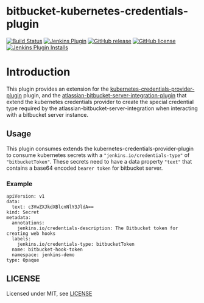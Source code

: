# bitbucket-kubernetes-credentials-plugin

[![Build Status](https://ci.jenkins.io/job/Plugins/job/bitbucket-kubernetes-credentials-plugin/job/master/badge/icon)](https://ci.jenkins.io/job/Plugins/job/bitbucket-kubernetes-credentials-plugin/job/master/)
[![Jenkins Plugin](https://img.shields.io/jenkins/plugin/v/bitbucket-kubernetes-credentials.svg)](https://plugins.jenkins.io/bitbucket-kubernetes-credentials)
[![GitHub release](https://img.shields.io/github/release/jenkinsci/bitbucket-kubernetes-credentials-plugin.svg?label=changelog)](https://github.com/jenkinsci/bitbucket-kubernetes-credentials-plugin/releases/latest)
[![GitHub license](https://img.shields.io/github/license/jenkinsci/bitbucket-kubernetes-credentials-plugin)](https://github.com/jenkinsci/bitbucket-kubernetes-credentials-plugin/blob/master/LICENSE.md)
[![Jenkins Plugin Installs](https://img.shields.io/jenkins/plugin/i/bitbucket-kubernetes-credentials.svg?color=blue)](https://plugins.jenkins.io/bitbucket-kubernetes-credentials)


# Introduction

This plugin provides an extension for the [kubernetes-credentials-provider-plugin](https://github.com/jenkinsci/kubernetes-credentials-provider-plugin)
plugin, and the [atlassian-bitbucket-server-integration-plugin](https://github.com/jenkinsci/atlassian-bitbucket-server-integration-plugin) that extend the kubernetes credentials provider to create the special credential type required by the atlassian-bitbucket-server-integration when interacting with a bitbucket server instance.

## Usage

This plugin consumes extends the kubernetes-credentials-provider-plugin to consume kubernetes secrets with a `"jenkins.io/credentials-type"` of `"bitbucketToken"`. These secrets need to have a data property `"text"` that contains a base64 encoded `bearer token` for bitbucket server.

### Example

```
apiVersion: v1
data:
  text: c3VwZXJkdXBlcnNlY3JldA==
kind: Secret
metadata:
  annotations:
    jenkins.io/credentials-description: The Bitbucket token for creating web hooks
  labels:
    jenkins.io/credentials-type: bitbucketToken
  name: bitbucket-hook-token
  namespace: jenkins-demo
type: Opaque
```
## LICENSE

Licensed under MIT, see [LICENSE](LICENSE)
